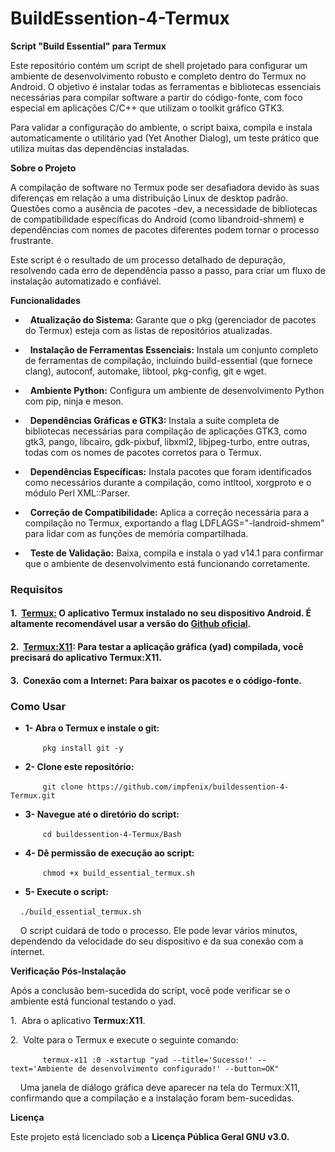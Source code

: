 # **BuildEssention-4-Termux**


**Script \"Build Essential\" para Termux**


Este repositório contém um script de shell projetado para configurar um ambiente de desenvolvimento robusto e completo dentro do Termux no Android. O objetivo é instalar todas as ferramentas e bibliotecas essenciais necessárias para compilar software a partir do código-fonte, com foco especial em aplicações C/C++ que utilizam o toolkit gráfico GTK3.


Para validar a configuração do ambiente, o script baixa, compila e instala automaticamente o utilitário yad (Yet Another Dialog), um teste prático que utiliza muitas das dependências instaladas.


**Sobre o Projeto**


A compilação de software no Termux pode ser desafiadora devido às suas diferenças em relação a uma distribuição Linux de desktop padrão. Questões como a ausência de pacotes -dev, a necessidade de bibliotecas de compatibilidade específicas do Android (como libandroid-shmem) e dependências com nomes de pacotes diferentes podem tornar o processo frustrante.


Este script é o resultado de um processo detalhado de depuração, resolvendo cada erro de dependência passo a passo, para criar um fluxo de instalação automatizado e confiável.


**Funcionalidades**


*   **Atualização do Sistema:** Garante que o pkg (gerenciador de pacotes do Termux) esteja com as listas de repositórios atualizadas.


*   **Instalação de Ferramentas Essenciais:** Instala um conjunto completo de ferramentas de compilação, incluindo build-essential (que fornece clang), autoconf, automake, libtool, pkg-config, git e wget.


*   **Ambiente Python:** Configura um ambiente de desenvolvimento Python com pip, ninja e meson.


*   **Dependências Gráficas e GTK3:** Instala a suíte completa de bibliotecas necessárias para compilação de aplicações GTK3, como gtk3, pango, libcairo, gdk-pixbuf, libxml2, libjpeg-turbo, entre outras, todas com os nomes de pacotes corretos para o Termux.


*   **Dependências Específicas:** Instala pacotes que foram identificados como necessários durante a compilação, como intltool, xorgproto e o módulo Perl XML::Parser.


*   **Correção de Compatibilidade:** Aplica a correção necessária para a compilação no Termux, exportando a flag LDFLAGS=\"-landroid-shmem\" para lidar com as funções de memória compartilhada.


*   **Teste de Validação:** Baixa, compila e instala o yad v14.1 para confirmar que o ambiente de desenvolvimento está funcionando corretamente.


### **Requisitos**


#### 1.  **[Termux:](https://github.com/termux/termux-app)** O aplicativo Termux instalado no seu dispositivo Android. É altamente recomendável usar a versão do [Github oficial](https://github.com/termux/termux-app).


#### 2.  **[Termux:X11](https://github.com/termux/termux-x11):** Para testar a aplicação gráfica (yad) compilada, você precisará do aplicativo Termux:X11.


#### 3.  **Conexão com a Internet:** Para baixar os pacotes e o código-fonte.


### **Como Usar**


* **1- Abra o Termux e instale o git:**

    ```
    pkg install git -y
    ```


* **2- Clone este repositório:**

    ```
    git clone https://github.com/impfenix/buildessention-4-Termux.git
    ```


* **3- Navegue até o diretório do script:**

    ```
    cd buildessention-4-Termux/Bash
    ```


* **4- Dê permissão de execução ao script:**

    ```
    chmod +x build_essential_termux.sh
    ```


* **5- Execute o script:**


    ```
    ./build_essential_termux.sh
    ```
    

    O script cuidará de todo o processo. Ele pode levar vários minutos, dependendo da velocidade do seu dispositivo e da sua conexão com a internet.


**Verificação Pós-Instalação**


Após a conclusão bem-sucedida do script, você pode verificar se o ambiente está funcional testando o yad.


1.  Abra o aplicativo **Termux:X11**.


2.  Volte para o Termux e execute o seguinte comando:

    ```
    termux-x11 :0 -xstartup "yad --title='Sucesso!' --text='Ambiente de desenvolvimento configurado!' --button=OK"
    ```

    Uma janela de diálogo gráfica deve aparecer na tela do Termux:X11, confirmando que a compilação e a instalação foram bem-sucedidas.


**Licença**


Este projeto está licenciado sob a **Licença Pública Geral GNU v3.0.**



